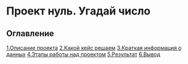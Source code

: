 # Проект нуль. Угадай число

## Оглавление

[1.Описание проекта]()
[2.Какой кейс решаем]()
[3.Краткая информация о данных]()
[4.Этапы работы над проектом]()
[5.Результат]()
[6.Вывод]()